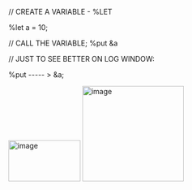 // CREATE A VARIABLE - %LET

%let a = 10;

// CALL THE VARIABLE;
%put &a

// JUST TO SEE BETTER ON LOG WINDOW:

%put ----- > &a;

<img width="142" height="81" alt="image" src="https://github.com/user-attachments/assets/2836206e-732f-4a7a-82ef-0e409b1d2749" />

<img width="200" height="188" alt="image" src="https://github.com/user-attachments/assets/1cb7f345-5563-44c8-bd8a-aa5f677fb2fb" />


